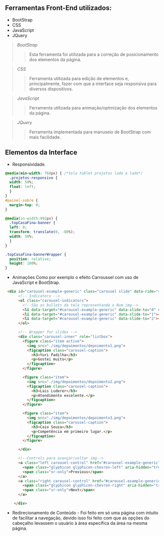 ## Ferramentas Front-End utilizados:
  - BootStrap
  - CSS
  - JavaScript
  - JQuery
 
> *BootStrap*
>> Esta ferramenta foi utilizada para a correção de posicionamento dos elementos da página.

> *CSS*
>> Ferramenta utilizada para edição de elementos e, principalmente, fazer com que a interface seja responsiva para diversos dispositivos. <br>

> *JavaScript*
>> Ferramenta utilizada para animação/optmização dos elementos da página.

> *JQuery*
>> Ferramenta implementada para manuseio de BootStrap com mais facilidade.

## Elementos da Interface
  
  - Responsividade.
  ```css
@media(min-width: 768px) { /*tela tablet projetos lado a lado*/
    .projetos-responsivo {
    width: 50%;
    float: left;
    }
}
#painel-sobre {
    margin-top: 0;
}

@media(in-width:992px) {
    .topCasaFina-banner {
    left: 0;
    transform: translate(0, -80%);
    width: 50%;
    }
}

.topCasaFina-bannerWrapper {
    position: relative;
    height: 100%;
}

```
- Animações
Como por exemplo o efeito Carroussel com uso de JavaScript e BootStrap.

```html
 <div id="carousel-example-generic" class="carousel slide" data-ride="carousel">
      <!-- Indicators -->
      <ol class="carousel-indicators">
        <!--São os bullets da tela representando o Num img-->
        <li data-target="#carousel-example-generic" data-slide-to="0" class="active"></li>
        <li data-target="#carousel-example-generic" data-slide-to="1"></li>
        <li data-target="#carousel-example-generic" data-slide-to="2"></li>
      </ol>

      <!-- Wrapper for slides -->
      <div class="carousel-inner" role="listbox">
        <figure class="item active">
          <img src="./img/depoimentos/depoimento1.png">
          <figcaption class="carousel-caption">
            <h3>Yuri Padilha</h3>
            <p>Gostei muito</p>
          </figcaption>
        </figure>

        <figure class="item">
          <img src="./img/depoimentos/depoimento2.png">
          <figcaption class="carousel-caption">
            <h3>Lais Luderer</h3>
            <p>Atendimento excelente.</p>
          </figcaption>
        </figure>

        <figure class="item">
          <img src="./img/depoimentos/depoimento3.png">
          <figcaption class="carousel-caption">
            <h3>Caio Souza</h3>
            <p>Competência em primeiro lugar.</p>
          </figcaption>
        </figure>

      </div>

      <!--Controls para avançar/voltar img-->
      <a class="left carousel-control" href="#carousel-example-generic" role="button" data-slide="prev">
        <span class="glyphicon glyphicon-chevron-left" aria-hidden="true"></span>
        <span class="sr-only">Previous</span>
      </a>
      <a class="right carousel-control" href="#carousel-example-generic" role="button" data-slide="next">
        <span class="glyphicon glyphicon-chevron-right" aria-hidden="true"></span>
        <span class="sr-only">Next</span>
      </a>

    </div>
```
- Redirecionamento de Conteúdo - Foi feito em só uma página com intuito de facilitar a navegação, devido isso foi feito com que as opções do cabeçalho levassem o usuário à área específica da área na mesma página.
